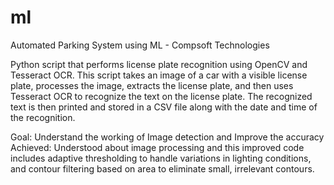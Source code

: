 # ml

Automated Parking System using ML - Compsoft Technologies

Python script that performs license plate recognition using OpenCV and Tesseract OCR. This script takes an image of a car with a visible license plate, processes the image, extracts the license plate, and then uses Tesseract OCR to recognize the text on the license plate. The recognized text is then printed and stored in a CSV file along with the date and time of the recognition.

 Goal: Understand the working of Image detection and Improve the accuracy 
 Achieved: Understood about image processing and this improved code includes adaptive thresholding to handle variations in lighting conditions, and contour filtering based on area to eliminate small, irrelevant contours.

